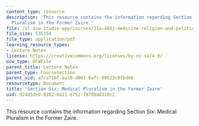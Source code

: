 ```yaml
---
content_type: resource
description: 'This resource contains the information regarding Section Six: Medical
  Pluralism in the Former Zaire.'
file: /ol-ocw-studio-app/courses/21a-460j-medicine-religion-and-politics-in-africa-and-the-african-diaspora-spring-2005/924d5ded01026a11d752f970bad310c2_MIT21A_460JS05_3_29_5_460j.pdf
file_size: 535354
file_type: application/pdf
learning_resource_types:
- Lecture Notes
license: https://creativecommons.org/licenses/by-nc-sa/4.0/
ocw_type: OCWFile
parent_title: Lecture Notes
parent_type: CourseSection
parent_uid: a7ca71bf-aa10-d003-6afc-09523c8fbde6
resourcetype: Document
title: 'Section Six: Medical Pluralism in the Former Zaire'
uid: 924d5ded-0102-6a11-d752-f970bad310c2
---
```

This resource contains the information regarding Section Six: Medical Pluralism in the Former Zaire.